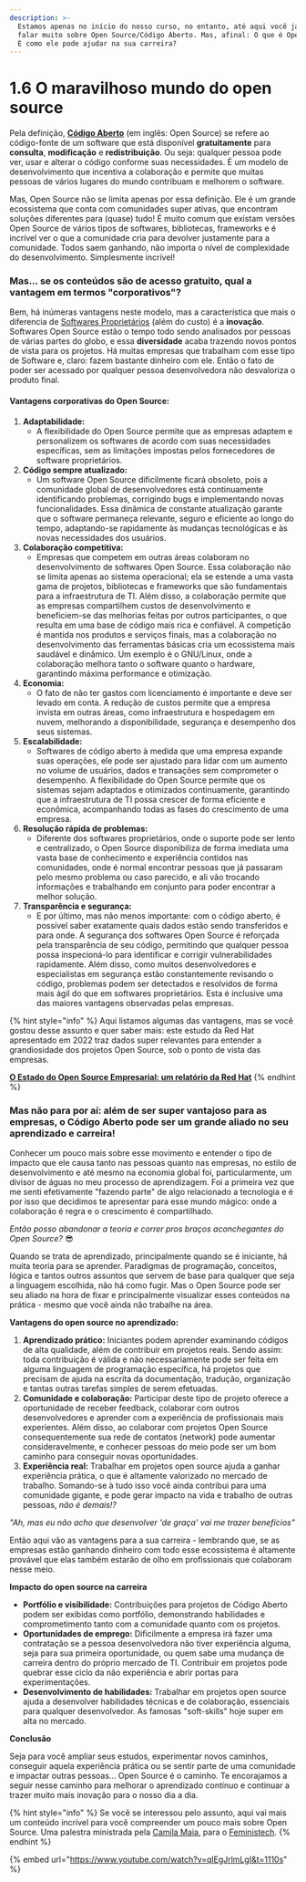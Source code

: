 ```yaml
---
description: >-
  Estamos apenas no início do nosso curso, no entanto, até aqui você já nos vou
  falar muito sobre Open Source/Código Aberto. Mas, afinal: O que é Open Source?
  E como ele pode ajudar na sua carreira?
---
```


# 1.6 O maravilhoso mundo do open source

Pela definição, [**Código Aberto**](https://pt.wikipedia.org/wiki/C%C3%B3digo_aberto) (em inglês: Open Source) se refere ao código-fonte de um software que está disponível **gratuitamente** para **consulta**, **modificação** e **redistribuição**. Ou seja: qualquer pessoa pode ver, usar e alterar o código conforme suas necessidades. É um modelo de desenvolvimento que incentiva a colaboração e permite que muitas pessoas de vários lugares do mundo contribuam e melhorem o software.

Mas, Open Source não se limita apenas por essa definição. Ele é um grande ecossistema que conta com comunidades super ativas, que encontram soluções diferentes para (quase) tudo! É muito comum que existam versões Open Source de vários tipos de softwares, bibliotecas, frameworks e é incrível ver o que a comunidade cria para devolver justamente para a comunidade. Todos saem ganhando, não importa o nível de complexidade do desenvolvimento. Simplesmente incrível!&#x20;

### Mas... se os conteúdos são de acesso gratuito, qual a vantagem em termos "corporativos"?

Bem, há inúmeras vantagens neste modelo, mas a característica que mais o diferencia de [Softwares Proprietários](https://pt.wikipedia.org/wiki/Software_propriet%C3%A1rio) (além do custo) é a **inovação**. Softwares Open Source estão o tempo todo sendo analisados por pessoas de várias partes do globo, e essa **diversidade** acaba trazendo novos pontos de vista para os projetos. Há muitas empresas que trabalham com esse tipo de Software e, claro: fazem bastante dinheiro com ele. Então o fato de poder ser acessado por qualquer pessoa desenvolvedora não desvaloriza o produto final.&#x20;

#### Vantagens corporativas do Open Source:

1. **Adaptabilidade:**
   * A flexibilidade do Open Source permite que as empresas adaptem e personalizem os softwares de acordo com suas necessidades específicas, sem as limitações impostas pelos fornecedores de software proprietários.
2. **Código sempre atualizado:**
   * Um software Open Source dificilmente ficará obsoleto, pois a comunidade global de desenvolvedores está continuamente identificando problemas, corrigindo bugs e implementando novas funcionalidades. Essa dinâmica de constante atualização garante que o software permaneça relevante, seguro e eficiente ao longo do tempo, adaptando-se rapidamente às mudanças tecnológicas e às novas necessidades dos usuários.
3. **Colaboração competitiva:**
   * Empresas que competem em outras áreas colaboram no desenvolvimento de softwares Open Source. Essa colaboração não se limita apenas ao sistema operacional; ela se estende a uma vasta gama de projetos, bibliotecas e frameworks que são fundamentais para a infraestrutura de TI. Além disso, a colaboração permite que as empresas compartilhem custos de desenvolvimento e beneficiem-se das melhorias feitas por outros participantes, o que resulta em uma base de código mais rica e confiável. A competição é mantida nos produtos e serviços finais, mas a colaboração no desenvolvimento das ferramentas básicas cria um ecossistema mais saudável e dinâmico. Um exemplo é o GNU/Linux, onde a colaboração melhora tanto o software quanto o hardware, garantindo máxima performance e otimização.
4. **Economia:**
   * O fato de não ter gastos com licenciamento é importante e deve ser levado em conta. A redução de custos permite que a empresa invista em outras áreas, como infraestrutura e hospedagem em nuvem, melhorando a disponibilidade, segurança e desempenho dos seus sistemas.
5. **Escalabilidade:**
   * Softwares de código aberto à medida que uma empresa expande suas operações, ele pode ser ajustado para lidar com um aumento no volume de usuários, dados e transações sem comprometer o desempenho. A flexibilidade do Open Source permite que os sistemas sejam adaptados e otimizados continuamente, garantindo que a infraestrutura de TI possa crescer de forma eficiente e econômica, acompanhando todas as fases do crescimento de uma empresa.&#x20;
6. **Resolução rápida de problemas:**
   * Diferente dos softwares proprietários, onde o suporte pode ser lento e centralizado, o Open Source disponibiliza de forma imediata uma vasta base de conhecimento e experiência contidos nas comunidades, onde é normal encontrar pessoas que já passaram pelo mesmo problema ou caso parecido, e ali vão trocando informações e trabalhando em conjunto para poder encontrar a melhor solução.
7. **Transparência e segurança:**
   * E por último, mas não menos importante: com o código aberto, é possível saber exatamente quais dados estão sendo transferidos e para onde. A segurança dos softwares Open Source é reforçada pela transparência de seu código, permitindo que qualquer pessoa possa inspecioná-lo para identificar e corrigir vulnerabilidades rapidamente. Além disso, como muitos desenvolvedores e especialistas em segurança estão constantemente revisando o código, problemas podem ser detectados e resolvidos de forma mais ágil do que em softwares proprietários. Esta é inclusive uma das maiores vantagens observadas pelas empresas.

{% hint style="info" %}
Aqui listamos algumas das vantagens, mas se você gostou desse assunto e quer saber mais: este estudo da Red Hat apresentado em 2022 traz dados super relevantes para entender a grandiosidade dos projetos Open Source, sob o ponto de vista das empresas.

[**O Estado do Open Source Empresarial: um relatório da Red Hat**](https://www.redhat.com/pt-br/resources/state-of-enterprise-open-source-report-2022)
{% endhint %}



### Mas não para por aí: além de ser super vantajoso para as empresas, o Código Aberto pode ser um grande aliado no seu aprendizado e carreira!

Conhecer um pouco mais sobre esse movimento e entender o tipo de impacto que ele causa tanto nas pessoas quanto nas empresas, no estilo de desenvolvimento e até mesmo na economia global foi, particularmente, um divisor de águas no meu processo de aprendizagem. Foi a primeira vez que me senti efetivamente "fazendo parte" de algo relacionado a tecnologia e é por isso que decidimos te  apresentar para esse mundo mágico: onde a colaboração é regra e o crescimento é compartilhado.

_Então posso abandonar a teoria e correr pros braços aconchegantes do Open Source?_ :sunglasses:

Quando se trata de aprendizado, principalmente quando se é iniciante, há muita teoria para se aprender. Paradigmas de programação, conceitos, lógica e tantos outros assuntos que servem de base para qualquer que seja a linguagem escolhida, não há como fugir. Mas o Open Source pode ser seu aliado na hora de fixar e principalmente visualizar esses conteúdos na prática - mesmo que você ainda não trabalhe na área.&#x20;

**Vantagens do open source no aprendizado:**

1. **Aprendizado prático:** Iniciantes podem aprender examinando códigos de alta qualidade, além de contribuir em projetos reais. Sendo assim: toda contribuição é válida e não necessariamente pode ser feita em alguma linguagem de programação específica, há projetos que precisam de ajuda na escrita da documentação, tradução, organização e tantas outras tarefas simples de serem efetuadas.&#x20;
2. **Comunidade e colaboração:** Participar deste tipo de projeto oferece a oportunidade de receber feedback, colaborar com outros desenvolvedores e aprender com a experiência de profissionais mais experientes. Além disso, ao colaborar com projetos Open Source consequentemente sua rede de contatos (network) pode aumentar consideravelmente, e conhecer pessoas do meio pode ser um bom caminho para conseguir novas oportunidades. &#x20;
3. **Experiência real:** Trabalhar em projetos open source ajuda a ganhar experiência prática, o que é altamente valorizado no mercado de trabalho. Somando-se à tudo isso você ainda contribui para uma comunidade gigante, e pode gerar impacto na vida e trabalho de outras pessoas, _não é demais!?_

_"Ah, mas eu não acho que desenvolver 'de graça' vai me trazer benefícios"_

Então aqui vão as vantagens para a sua carreira - lembrando que, se as empresas estão ganhando dinheiro com todo esse ecossistema é altamente provável que elas também estarão de olho em profissionais que colaboram nesse meio.&#x20;

**Impacto do open source na carreira**

* **Portfólio e visibilidade:** Contribuições para projetos de Código Aberto podem ser exibidas como portfólio, demonstrando habilidades e comprometimento tanto com a comunidade quanto com os projetos.&#x20;
* **Oportunidades de emprego:** Dificilmente a empresa irá fazer uma contratação se a pessoa desenvolvedora não tiver experiência alguma, seja para sua primeira oportunidade, ou quem sabe uma mudança de carreira dentro do próprio mercado de TI. Contribuir em projetos pode quebrar esse ciclo da não experiência e abrir portas para experimentações.
* **Desenvolvimento de habilidades:** Trabalhar em projetos open source ajuda a desenvolver habilidades técnicas e de colaboração, essenciais para qualquer desenvolvedor. As famosas "soft-skills" hoje super em alta no mercado. &#x20;

**Conclusão**

Seja para você ampliar seus estudos, experimentar novos caminhos, conseguir aquela experiência prática ou se sentir parte de uma comunidade e impactar outras pessoas... Open Source é o caminho. Te encorajamos a seguir nesse caminho para melhorar o aprendizado contínuo e continuar a trazer muito mais inovação para o nosso dia a dia.&#x20;



{% hint style="info" %}
Se você se interessou pelo assunto, aqui vai mais um conteúdo incrível para você compreender um pouco mais sobre Open Source. Uma palestra ministrada pela [Camila Maia](https://www.cmaiacd.com/), para o [Feministech](https://feministech.com.br/).
{% endhint %}

{% embed url="https://www.youtube.com/watch?v=qlEgJrlmLgI&t=1110s" %}

